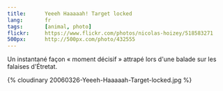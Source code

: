 ```yaml
---
title:      Yeeeh Haaaaah! Target locked
lang:       fr
tags:       [animal, photo]
flickr:     https://www.flickr.com/photos/nicolas-hoizey/518583271
500px:      http://500px.com/photo/432555
---
```


Un instantané façon « moment décisif » attrapé lors d'une balade sur les falaises d'Étretat.

{% cloudinary 20060326-Yeeeh-Haaaaah-Target-locked.jpg %}

